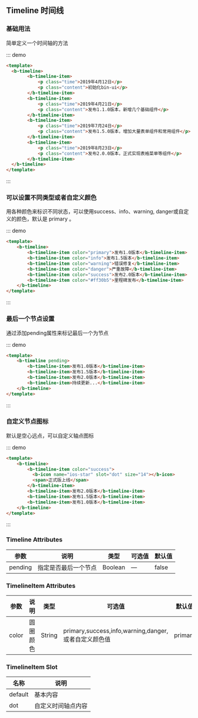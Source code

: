 ## Timeline 时间线

### 基础用法

简单定义一个时间轴的方法

::: demo
```html
<template>
  <b-timeline>
        <b-timeline-item>
            <p class="time">2019年4月12日</p>
            <p class="content">初始化bin-ui</p>
        </b-timeline-item>
        <b-timeline-item>
            <p class="time">2019年4月21日</p>
            <p class="content">发布1.1.0版本，新增几个基础组件</p>
        </b-timeline-item>
        <b-timeline-item>
            <p class="time">2019年7月24日</p>
            <p class="content">发布1.5.0版本，增加大量表单组件和常用组件</p>
        </b-timeline-item>
        <b-timeline-item>
            <p class="time">2019年8月23日</p>
            <p class="content">发布2.0.0版本，正式实现表格菜单等组件</p>
        </b-timeline-item>
  </b-timeline>
</template>
```
:::


### 可以设置不同类型或者自定义颜色

用各种颜色来标识不同状态，可以使用success、info、warning, danger或自定义的颜色，默认是 primary 。

::: demo
```html
<template>
    <b-timeline>
        <b-timeline-item color="primary">发布1.0版本</b-timeline-item>
        <b-timeline-item color="info">发布1.5版本</b-timeline-item>
        <b-timeline-item color="warning">错误修复</b-timeline-item>
        <b-timeline-item color="danger">严重故障</b-timeline-item>
        <b-timeline-item color="success">发布2.0版本</b-timeline-item>
        <b-timeline-item color="#ff30b5">里程碑发布</b-timeline-item>
    </b-timeline>
</template>
```
:::

### 最后一个节点设置

通过添加pending属性来标记最后一个为节点

::: demo
```html
<template>
    <b-timeline pending>
        <b-timeline-item>发布1.0版本</b-timeline-item>
        <b-timeline-item>发布1.5版本</b-timeline-item>
        <b-timeline-item>发布2.0版本</b-timeline-item>
        <b-timeline-item>持续更新...</b-timeline-item>
    </b-timeline>
</template>
```
:::


### 自定义节点图标

默认是空心远点，可以自定义轴点图标

::: demo
```html
<template>
    <b-timeline>
        <b-timeline-item color="success">
          <b-icon name="ios-star" slot="dot" size="14"></b-icon>
          <span>正式版上线</span>
        </b-timeline-item>
        <b-timeline-item>发布2.0版本</b-timeline-item>
        <b-timeline-item>发布1.5版本</b-timeline-item>
        <b-timeline-item>发布1.0版本</b-timeline-item>
    </b-timeline>
</template>
```
:::

### Timeline Attributes

| 参数      | 说明    | 类型      | 可选值       | 默认值   |
|---------- |-------- |---------- |-------------  |-------- |
| pending     | 指定是否最后一个节点 | Boolean  |  —   |  false  |


### TimelineItem Attributes

| 参数      | 说明    | 类型      | 可选值       | 默认值   |
|---------- |-------- |---------- |-------------  |-------- |
| color     | 圆圈颜色 | String  |  primary,success,info,warning,danger,或者自定义颜色值  |  primary  |

### TimelineItem  Slot

| 名称      | 说明    |
|---------- |-------- |
| default     | 基本内容   |
| dot     | 自定义时间轴点内容   |
